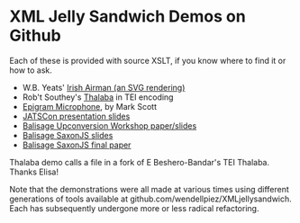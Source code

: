 # XML Jelly Sandwich Demos on Github

Each of these is provided with source XSLT, if you know where to find it or how to ask. 

* W.B. Yeats' [Irish Airman (an SVG rendering)](http:pellucidliterature.org/IrishAirman)
* Rob't Southey's [Thalaba](http://pellucidliterature.org/Thalaba) in TEI encoding
* [Epigram Microphone](http://pausepress.net/EpigramMicrophone), by Mark Scott
* [JATSCon presentation slides](JATSCon2017)
* [Balisage Upconversion Workshop paper/slides](Balisage2017/workshop-slides.html)
* [Balisage SaxonJS slides](Balisage2017/balisage2017-slides.html)
* [Balisage SaxonJS final paper](Balisage2017/balisage2017-final.html)

Thalaba demo calls a file in a fork of E Beshero-Bandar's TEI Thalaba. Thanks Elisa!

Note that the demonstrations were all made at various times using different generations of tools available at github.com/wendellpiez/XMLjellysandwich. Each has subsequently undergone more or less radical refactoring.
